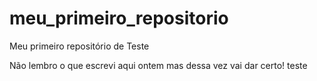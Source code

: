 # meu_primeiro_repositorio
Meu primeiro repositório de Teste

Não lembro o que escrevi aqui ontem mas dessa vez vai dar certo!
teste 